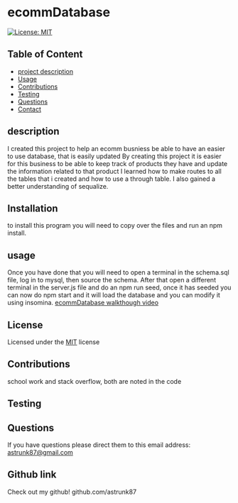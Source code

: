 

# ecommDatabase
[![License: MIT](https://img.shields.io/badge/License-MIT-yellow.svg)](https://opensource.org/licenses/MIT)

## Table of Content 
* [project description](#Description)
* [Usage](#Usage)
* [Contributions](#Contributions)
* [Testing](#Testing)
* [Questions](#Questions)
* [Contact](#Contact)


## description
 I created this project to help an ecomm busniess be able to have an easier to use database, that is easily updated
 By creating this project it is easier for this business to be able to keep track of products they have and update the information related to that product
 I learned how to make routes to all the tables that i created and how to use a through table. I also gained a better understanding of sequalize.

## Installation
  to install this program you will need to copy over the files and run an npm install.

## usage
  Once you have done that you will need to open a terminal in the schema.sql file, log in to mysql, then source the schema. After that open a different terminal in the server.js file and do an npm run seed, once it has seeded you can now do npm start and it will load the database and you can modify it using insomina.
[ecommDatabase walkthough video](https://github.com/astrunk87/ecommDatabase/assets/134554632/8f7b877b-551b-4fe1-8f36-2efa54a2ad4e)


## License
  Licensed under the [MIT](https://choosealicense.com/licenses/mit/) license 

## Contributions 
  
  school work and stack overflow, both are noted in the code

## Testing 
  

## Questions
  If you have questions please direct them to this email address:
  astrunk87@gmail.com
  
## Github link
  Check out my github!
  github.com/astrunk87  
  

